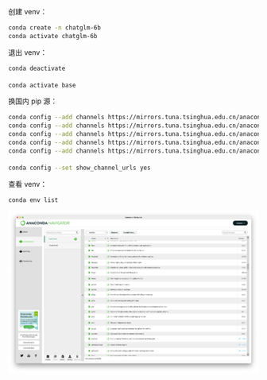 创建 venv：
```bash
conda create -n chatglm-6b
conda activate chatglm-6b
```
退出 venv：
```bash
conda deactivate

conda activate base
```
换国内 pip 源：
```bash
conda config --add channels https://mirrors.tuna.tsinghua.edu.cn/anaconda/pkgs/main
conda config --add channels https://mirrors.tuna.tsinghua.edu.cn/anaconda/pkgs/free
conda config --add channels https://mirrors.tuna.tsinghua.edu.cn/anaconda/pkgs/r
conda config --add channels https://mirrors.tuna.tsinghua.edu.cn/anaconda/cloud/conda-forge 
conda config --add channels https://mirrors.tuna.tsinghua.edu.cn/anaconda/cloud/msys2/

conda config --set show_channel_urls yes 
```
查看 venv：
```bash
conda env list
```
![image.png](./../assets/1689758880184-b6673119-6a34-49d1-bee1-555ef2a0fd76.png)
